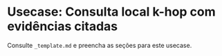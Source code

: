 # Usecase: Consulta local k-hop com evidências citadas

Consulte `_template.md` e preencha as seções para este usecase.
